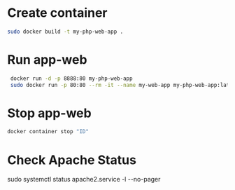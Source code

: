 # Create container
```bash
sudo docker build -t my-php-web-app .
```

# Run app-web
```bash
 docker run -d -p 8888:80 my-php-web-app
 sudo docker run -p 80:80 --rm -it --name my-web-app my-php-web-app:latest

```
# Stop app-web
```bash 
docker container stop "ID"
```

# Check Apache Status
sudo systemctl status apache2.service -l --no-pager
